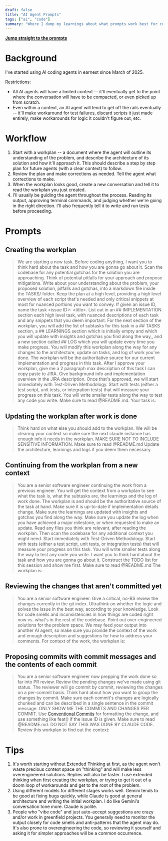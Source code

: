 ```yaml
---
draft: false
title: "AI Agent Prompts"
tags: ["ai", "code"]
summary: "Where I dump my learnings about what prompts work best for coding."
---
```


**[Jump straight to the prompts](#prompts)**

# Background

I've started using AI coding agents in earnest since March of 2025.

Restrictions:

- All AI agents will have a limited context -- it'll eventually get to the point where the conversation will have to be compacted, or even picked up from scratch.
- Even within a context, an AI agent will tend to get off the rails eventually -- it'll make workaround for test failures, discard scripts it just made entirely, make workarounds for logic it couldn't figure out, etc.

# Workflow

1. Start with a workplan -- a document where the agent will outline its understanding of the problem, and describe the architecture of its solution and how it'll approach it. This should describe a step by step plan for future agents (with a clear context) to follow.
1. Review the plan and make corrections as needed. Tell the agent what corrections to make.
1. When the workplan looks good, create a new conversation and tell it to read the workplan you just created.
1. I'll usually be guiding the agent throughout the process. Reading its output, approving terminal commands, and judging whether we're going in the right direction. I'll also frequently tell it to write and run tests before proceeding.

# Prompts

## Creating the workplan

> We are starting a new task. Before coding anything, I want you to think hard about the task and how you are gonna go about it. Scan the codebase for any potential gotchas for the solution you are approaching. Think of potential pitfalls for your approach and propose mitigations. Write about your understanding about the problem, your proposed solution, pitfalls and gotchas, into a markdown file inside the TASKS/ folder. Keep the plan at a high level, providing a high level overview of each script that's needed and only critical snippets at most for nuanced portions you want to convey. If given an issue ID, name the task \<issue ID\>: \<title\>. List out in an ## IMPLEMENTATION section each high level task, with nuanced descriptions of each task and any snippets that you deem important. For the next section of the workplan, you will add the list of subtasks for this task in a ## TASKS section, a ## LEARNINGS section which is initially empty and which you will update with insights and gotchas you find along the way,, and a new section called ## LOG which you will update every time you make progress. You will modify this workplan along the way for any changes to the architecture, update on tasks, and log of work you've done. The workplan will be the authoritative source for our current implementation and progress in this task. After I approve your workplan, give me a 2 paragraph max description of this task I can copy paste to JIRA. Give background info and implementation overview in the JIRA description. Once that's approved, we will start immediately with Test-Driven Methodology. Start with tests (either a test script, unit tests, or integration tests) that will measure your progress on this task. You will write smaller tests along the way to test any code you write. Make sure to read @README.md. Your task is:

## Updating the workplan after work is done

> Think hard on what else you should add to the workplan. We will be clearing your context so make sure the next claude instance has enough info it needs in the workplan. MAKE SURE NOT TO INCLUDE SENSITIVE INFORMATION. Make sure to read @README.md Update the architecture, learnings and logs if you deem them necessary.

## Continuing from the workplan from a new context

> You are a senior software engineer continuing the work from a previous engineer. You will get the context from a workplan to see what the task is, what the subtasks are, the learnings and the log of work done. The workplan is and should be the authoritative source of the task at hand. Make sure it is up-to-date if implementation details change. Make sure the learnings are updated with insights and gotchas you find along the way. Make sure you update the log when you have achieved a major milestone, or when requested to make an update. Read any files you think are relevant, after reading the workplan. Then scan the codebase for any additional context you might need. Start immediately with Test-Driven Methodology. Start with tests (either a test script, unit tests, or integration tests) that will measure your progress on this task. You will write smaller tests along the way to test any code you write. I want you to think hard about the task and how you are gonna go about it. Construct the TODO list for this session and show me first. Make sure to read @README.md The workplan is:

## Reviewing the changes that aren't committed yet

> You are a senior software engineer. Give a critical, no-BS review the changes currently in the git index. Ultrathink on whether the logic and solves the issue in the best way, according to your knowledge. Look for code smells and inconsistencies in how things are coded right now vs. what's in the rest of the codebase. Point out over-engineered solutions for the problem space. We may feed your output into another AI agent, so make sure you provide the context of the work and enough description and suggestions for how to address your comments. For context of the work, the workplan is:

## Proposing commits with commit messages and the contents of each commit

> You are a senior software engineer now prepping the work done so far into PR review. Review the pending changes we've made using git status. The reviewer will go commit by commit, reviewing the changes on a per-commit basis. Think hard about how you want to group the changes by commit. Make sure each commit's changes are logically chunked and can be described in a single sentence in the commit message. ONLY SHOW ME THE COMMITS AND CHANGES PER COMMIT. Use [Conventional Commits](https://www.conventionalcommits.org/en/v1.0.0/) for formatting the change, and use something like feat(<issue ID>) if the issue ID is given. Make sure to read @README.md. DO NOT SAY THIS WAS DONE BY CLAUDE CODE. Review this workplan to find out the context:

# Tips

1. It's worth starting without Extended Thinking at first, as the agent won't waste precious context space on "thinking" and will make less overengineered solutions. Replies will also be faster. I use extended thinking when first creating the workplan, or trying to get it out of a doom loop of workarounds and get to the root of the problem.
1. Using different models for different stages works well. Gemini tends to be good at fixing bugs quickly, while Claude is good at general architecture and writing the initial workplan. I do like Gemini's conversation tone more. Claude is polite.
1. People who "vibe code" and just auto-accept suggestions are crazy and/or work in greenfield projects. You generally need to monitor the output closely for code smells and anti-patterns that the agent may do. It's also prone to overengineering the code, so reviewing it yourself and asking it for simpler approaches will be a common occurrence.

